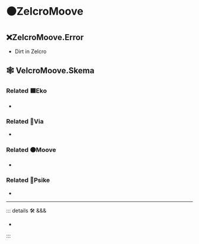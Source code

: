 # 🟠<mooves>ZelcroMoove</mooves>

## ❌<error>ZelcroMoove.Error</error>

- Dirt in Zelcro

## 🕸 VelcroMoove.Skema

### Related 🟩<ekos>Eko</ekos>

-

### Related 🔻<via>Via</via>

-

### Related 🟠<mooves>Moove</mooves>

-

### Related 💜<psike>Psike</psike>

-

---

<!-- =================================================== -->
<!-- =================================================== -->
<!-- =================================================== -->
<!-- =================================================== -->
<!-- =================================================== -->
::: details 🛠 <dev>&&&</dev>

-

:::
